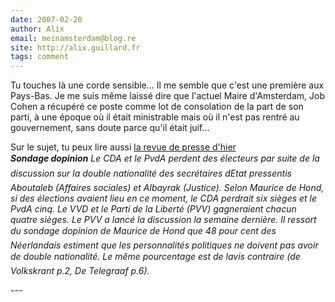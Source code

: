 ```yaml
---
date: 2007-02-20
author: Alix
email: meinamsterdam@blog.re
site: http://alix.guillard.fr
tags: comment
---
```


<p>
Tu touches là une corde sensible... Il me semble que c'est une première aux Pays-Bas. Je me suis même laissé dire que l'actuel Maire d'Amsterdam, Job Cohen a récupéré ce poste comme lot de consolation de la part de son parti, à une époque où il était ministrable mais où il n'est pas rentré au gouvernement, sans doute parce qu'il était juif...
</p>

<!--En tout cas, il me semble qu'Ahmed Aboutaleb a la carrure pour ne pas être qu'un arabe de service. -->
<p>
Sur le sujet, tu peux lire aussi <a href="http://www.ambafrance.nl/article.php?id_article=8211">la revue de presse d'hier</a><br/>
<i>
<b>Sondage dopinion</b> Le CDA et le PvdA perdent des électeurs par suite de la discussion sur la double nationalité des secrétaires dEtat pressentis Aboutaleb (Affaires sociales) et Albayrak (Justice). Selon Maurice de Hond, si des élections avaient lieu en ce moment, le CDA perdrait six sièges et le PvdA cinq. Le VVD et le Parti de la Liberté (PVV) gagneraient chacun quatre sièges. Le PVV a lancé la discussion la semaine dernière. Il ressort du sondage dopinion de Maurice de Hond que 48 pour cent des Néerlandais estiment que les personnalités politiques ne doivent pas avoir de double nationalité. Le même pourcentage est de lavis contraire (de Volkskrant p.2, De Telegraaf p.6).
</i>
</p>
---
